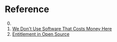 # Reference

0. []()
0. [We Don't Use Software That Costs Money Here](https://blog.codinghorror.com/we-dont-use-software-that-costs-money-here/)
0. [Entitlement in Open Source](https://blog.container-solutions.com/entitlement-in-open-source)

